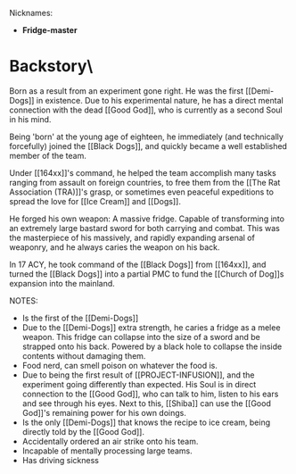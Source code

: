 Nicknames: 
- **Fridge-master**

# Backstory\
Born as a result from an experiment gone right. He was the first [[Demi-Dogs]] in existence. Due to his experimental nature, he has a direct mental connection with the dead [[Good God]], who is currently as a second Soul in his mind. 

Being 'born' at the young age of eighteen, he immediately (and technically forcefully) joined the [[Black Dogs]], and quickly became a well established member of the team.

Under [[164xx]]'s command, he helped the team accomplish many tasks ranging from assault on foreign countries, to free them from the [[The Rat Association (TRA)]]'s grasp, or sometimes even peaceful expeditions to spread the love for [[Ice Cream]] and [[Dogs]].

He forged his own weapon: A massive fridge. Capable of transforming into an extremely large bastard sword for both carrying and combat. This was the masterpiece of his massively, and rapidly expanding arsenal of weaponry, and he always caries the weapon on his back.

In 17 ACY, he took command of the [[Black Dogs]] from [[164xx]], and turned the [[Black Dogs]] into a partial PMC to fund the [[Church of Dog]]s expansion into the mainland.



NOTES:
- Is the first of the [[Demi-Dogs]]
- Due to the [[Demi-Dogs]] extra strength, he caries a fridge as a melee weapon.
  This fridge can collapse into the size of a sword and be strapped onto his back.
  Powered by a black hole to collapse the inside contents without damaging them.
- Food nerd, can smell poison on whatever the food is.
- Due to being the first result of [[PROJECT-INFUSION]], and the experiment going differently than expected. His Soul is in direct connection to the [[Good God]], who can talk to him, listen to his ears and see through his eyes. Next to this, [[Shiba]] can use the [[Good God]]'s remaining power for his own doings.
- Is the only [[Demi-Dogs]] that knows the recipe to ice cream, being directly told by the [[Good God]].
- Accidentally ordered an air strike onto his team.
- Incapable of mentally processing large teams.
- Has driving sickness